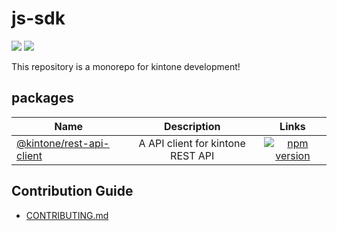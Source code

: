 # js-sdk

[![](https://github.com/kintone/js-sdk/workflows/test/badge.svg)](https://github.com/kintone/js-sdk/actions?workflow=test)
[![](https://github.com/kintone/js-sdk/workflows/lint/badge.svg)](https://github.com/kintone/js-sdk/actions?workflow=lint)

This repository is a monorepo for kintone development!

## packages

| Name               | Description                                       | Links    |
| ------------------ | :-----------------------------------------------: | :------: |
| [@kintone/rest-api-client](https://github.com/kintone/js-sdk/tree/master/packages/rest-api-client) | A API client for kintone REST API | [![npm version](https://badge.fury.io/js/%40kintone%2Frest-api-client.svg)](https://badge.fury.io/js/%40kintone%2Frest-api-client)

## Contribution Guide

- [CONTRIBUTING.md](https://github.com/kintone/js-sdk/blob/master/CONTRIBUTING.md)

